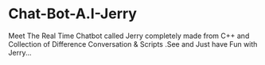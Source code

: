 # Chat-Bot-A.I-Jerry
Meet The Real Time Chatbot called Jerry completely made from C++ and Collection of Difference Conversation &amp; Scripts .See and Just have Fun with Jerry...
